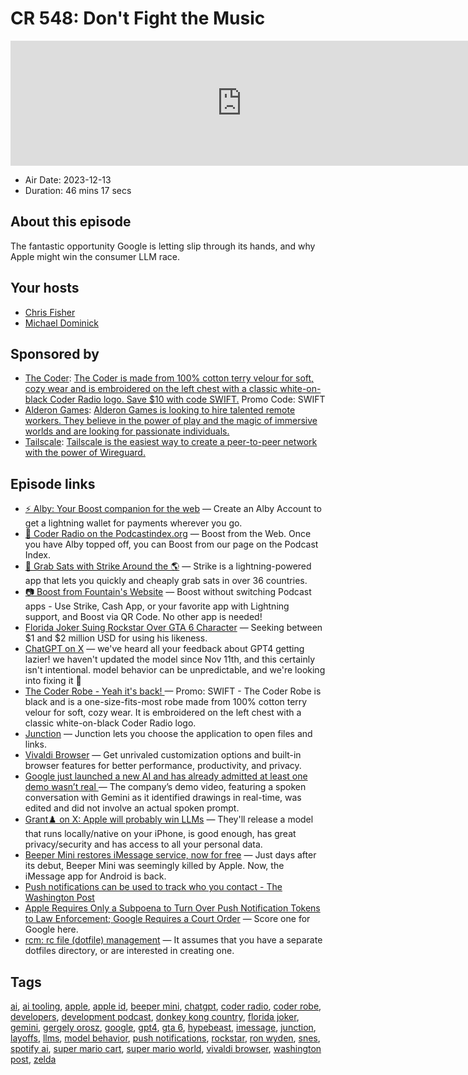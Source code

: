 # CR 548: Don't Fight the Music

<iframe src="https://player.fireside.fm/v2/MLf2ZzhC+hgwfV-VY?theme=dark" width="740" height="200" frameborder="0" scrolling="no"></iframe>

* Air Date: 2023-12-13
* Duration: 46 mins 17 secs

## About this episode

The fantastic opportunity Google is letting slip through its hands, and why Apple might win the consumer LLM race.

## Your hosts
* [Chris Fisher](https://coder.show/hosts/chrislas)
* [Michael Dominick](https://coder.show/hosts/michael)

## Sponsored by

  * [The Coder](https://www.jupitergarage.com/product/the-coder-robe): [The Coder is made from 100% cotton terry velour for soft, cozy wear and is embroidered on the left chest with a classic white-on-black Coder Radio logo. Save $10 with code SWIFT.](https://www.jupitergarage.com/product/the-coder-robe) Promo Code: SWIFT
  * [Alderon Games](https://alderon.games/coder): [Alderon Games is looking to hire talented remote workers. They believe in the power of play and the magic of immersive worlds and are looking for passionate individuals.](https://alderon.games/coder)
  * [Tailscale](https://tailscale.com/coder): [Tailscale is the easiest way to create a peer-to-peer network with the power of Wireguard. ](https://tailscale.com/coder)



## Episode links

  * [⚡ Alby: Your Boost companion for the web](https://getalby.com/ "⚡ Alby: Your Boost companion for the web") — Create an Alby Account to get a lightning wallet for payments wherever you go. 
  * [🎉 Coder Radio on the Podcastindex.org](https://podcastindex.org/podcast/487548 "🎉 Coder Radio on the Podcastindex.org") — Boost from the Web. Once you have Alby topped off, you can Boost from our page on the Podcast Index.
  * [🔌 Grab Sats with Strike Around the 🌎](https://strike.me/download/ "🔌 Grab Sats with Strike Around the 🌎") — Strike is a lightning-powered app that lets you quickly and cheaply grab sats in over 36 countries. 
  * [📷 Boost from Fountain's Website](https://www.fountain.fm/show/OWdse4h3MzNbS8Og5RJk "📷 Boost from Fountain's Website") — Boost without switching Podcast apps - Use Strike, Cash App, or your favorite app with Lightning support, and Boost via QR Code. No other app is needed! 
  * [Florida Joker Suing Rockstar Over GTA 6 Character](https://hypebeast.com/2023/12/florida-joker-suing-rockstar-games-likeness-character-gta-grand-theft-auto-6-trailer "Florida Joker Suing Rockstar Over GTA 6 Character") — Seeking between $1 and $2 million USD for using his likeness. 
  * [ChatGPT on X](https://twitter.com/ChatGPTapp/status/1732979491071549792 "ChatGPT on X") — we've heard all your feedback about GPT4 getting lazier! we haven't updated the model since Nov 11th, and this certainly isn't intentional. model behavior can be unpredictable, and we're looking into fixing it 🫡
  * [The Coder Robe - Yeah it's back! ](https://www.jupitergarage.com/product/the-coder-robe "The Coder Robe - Yeah it's back! ") — Promo: SWIFT - The Coder Robe is black and is a one-size-fits-most robe made from 100% cotton terry velour for soft, cozy wear. It is embroidered on the left chest with a classic white-on-black Coder Radio logo.
  * [Junction](https://flathub.org/apps/re.sonny.Junction "Junction") — Junction lets you choose the application to open files and links.
  * [Vivaldi Browser](https://vivaldi.com/ "Vivaldi Browser") — Get unrivaled customization options and built-in browser features for better performance, productivity, and privacy.
  * [Google just launched a new AI and has already admitted at least one demo wasn’t real ](https://www.theverge.com/2023/12/7/23992737/google-gemini-misrepresentation-ai-accusation "Google just launched a new AI and has already admitted at least one demo wasn’t real ") — The company’s demo video, featuring a spoken conversation with Gemini as it identified drawings in real-time, was edited and did not involve an actual spoken prompt. 
  * [Grant♟️ on X: Apple will probably win LLMs](https://twitter.com/granawkins/status/1732531662813315099 "Grant♟️ on X: Apple will probably win LLMs") — They'll release a model that runs locally/native on your iPhone, is good enough, has great privacy/security and has access to all your personal data. 
  * [Beeper Mini restores iMessage service, now for free](https://9to5google.com/2023/12/11/beeper-mini-restored-apple/ "Beeper Mini restores iMessage service, now for free") — Just days after its debut, Beeper Mini was seemingly killed by Apple. Now, the iMessage app for Android is back. 
  * [Push notifications can be used to track who you contact - The Washington Post](https://www.washingtonpost.com/technology/2023/12/06/push-notifications-surveillance-apple-google/ "Push notifications can be used to track who you contact - The Washington Post")
  * [ Apple Requires Only a Subpoena to Turn Over Push Notification Tokens to Law Enforcement; Google Requires a Court Order](https://daringfireball.net/linked/2023/12/06/apples-updated-law-enforcement-guidelines " Apple Requires Only a Subpoena to Turn Over Push Notification Tokens to Law Enforcement; Google Requires a Court Order") — Score one for Google here.
  * [rcm: rc file (dotfile) management](https://github.com/thoughtbot/rcm "rcm: rc file \(dotfile\) management") — It assumes that you have a separate dotfiles directory, or are interested in creating one.



## Tags

[ai](https://coder.show/tags/ai), [ai tooling](https://coder.show/tags/ai%20tooling), [apple](https://coder.show/tags/apple), [apple id](https://coder.show/tags/apple%20id), [beeper mini](https://coder.show/tags/beeper%20mini), [chatgpt](https://coder.show/tags/chatgpt), [coder radio](https://coder.show/tags/coder%20radio), [coder robe](https://coder.show/tags/coder%20robe), [developers](https://coder.show/tags/developers), [development podcast](https://coder.show/tags/development%20podcast), [donkey kong country](https://coder.show/tags/donkey%20kong%20country), [florida joker](https://coder.show/tags/florida%20joker), [gemini](https://coder.show/tags/gemini), [gergely orosz](https://coder.show/tags/gergely%20orosz), [google](https://coder.show/tags/google), [gpt4](https://coder.show/tags/gpt4), [gta 6](https://coder.show/tags/gta%206), [hypebeast](https://coder.show/tags/hypebeast), [imessage](https://coder.show/tags/imessage), [junction](https://coder.show/tags/junction), [layoffs](https://coder.show/tags/layoffs), [llms](https://coder.show/tags/llms), [model behavior](https://coder.show/tags/model%20behavior), [push notifications](https://coder.show/tags/push%20notifications), [rockstar](https://coder.show/tags/rockstar), [ron wyden](https://coder.show/tags/ron%20wyden), [snes](https://coder.show/tags/snes), [spotify ai](https://coder.show/tags/spotify%20ai), [super mario cart](https://coder.show/tags/super%20mario%20cart), [super mario world](https://coder.show/tags/super%20mario%20world), [vivaldi browser](https://coder.show/tags/vivaldi%20browser), [washington post](https://coder.show/tags/washington%20post), [zelda](https://coder.show/tags/zelda)